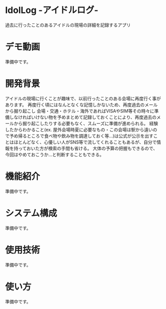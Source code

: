# IdolLog -アイドルログ-
過去に行ったことのあるアイドルの現場の詳細を記録するアプリ

# デモ動画
準備中です。

# 開発背景
アイドルの現場に行くことが趣味で、以前行ったことのある会場に再度行く事があります。
再度行く頃にはなんとなくな記憶しかないため、再度過去のメールから掘り起こし
会場・交通・ホテル・海外であればVISAやSIM等その時々に準備しなければいけない物を予めまとめて記録しておくことにより、再度過去のメールから掘り起こしたりする必要もなく、スムーズに準備が進められる。
経験したからわかること(ex. 屋外会場時夏に必要なもの・この会場は駅から遠いので予め帰るところで食べ物や飲み物を調達しておく等...)は公式が公示を出すことはほとんどなく、心優しい人がSNS等で流してくれることもあるが、自分で情報を持っておいた方が検索の手間も省ける。
大体の予算の把握もできるので、今回はやめておこうか...と判断することもできる。

# 機能紹介
準備中です。

# システム構成
準備中です。

# 使用技術
準備中です。

# 使い方
準備中です。
